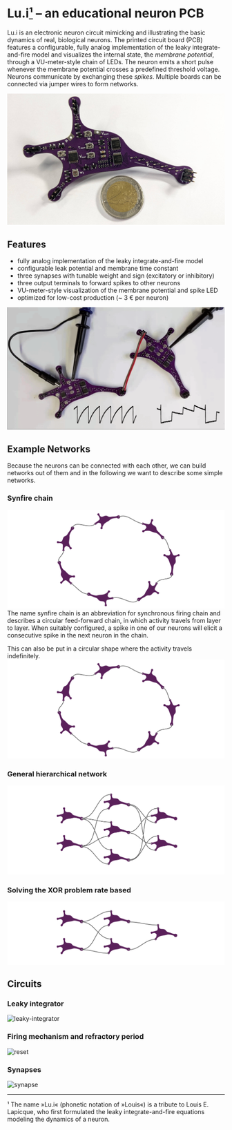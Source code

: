 # Lu.i[¹](#footnote-1) – an educational neuron PCB

Lu.i is an electronic neuron circuit mimicking and illustrating the basic dynamics of real, biological neurons.
The printed circuit board (PCB) features a configurable, fully analog implementation of the leaky integrate-and-fire model and visualizes the internal state, the *membrane potential*, through a VU-meter-style chain of LEDs.
The neuron emits a short pulse whenever the membrane potential crosses a predefined threshold voltage.
Neurons communicate by exchanging these *spikes*.
Multiple boards can be connected via jumper wires to form networks.

![](doc/photograph-coin.jpg)

## Features

- fully analog implementation of the leaky integrate-and-fire model
- configurable leak potential and membrane time constant
- three synapses with tunable weight and sign (excitatory or inhibitory)
- three output terminals to forward spikes to other neurons
- VU-meter-style visualization of the membrane potential and spike LED
- optimized for low-cost production (~ 3 € per neuron)

![](doc/animation.gif)

## Example Networks
Because the neurons can be connected with each other, we can build networks out of them and in the following we want to describe some simple networks.

### Synfire chain
![](doc/tikz/synfirechain.svg)
The name synfire chain is an abbreviation for synchronous firing chain and describes a circular feed-forward chain, in which activity travels from layer to layer.
When suitably configured, a spike in one of our neurons will elicit a consecutive spike in the next neuron in the chain.

This can also be put in a circular shape where the activity travels indefinitely.
![](doc/tikz/synfirering.svg)

### General hierarchical network
![](doc/tikz/hierarchical.svg)

### Solving the XOR problem rate based
![](doc/tikz/hierarchical_xor.svg)


## Circuits

### Leaky integrator
![leaky-integrator](https://user-images.githubusercontent.com/175670/189981274-81cd3b70-414f-4f70-bc67-193bad2581c4.png)

### Firing mechanism and refractory period
![reset](https://user-images.githubusercontent.com/175670/189981287-a6f1e051-edd6-414d-b50f-ba3afb94ade9.png)

### Synapses
![synapse](https://user-images.githubusercontent.com/175670/189981309-f7842ae6-b764-4464-a458-433a2358af77.png)

---

<a name="footnote-1">¹</a> The name »Lu.i« (phonetic notation of »Louis«) is a tribute to Louis E. Lapicque, who first formulated the leaky integrate-and-fire equations modeling the dynamics of a neuron.
